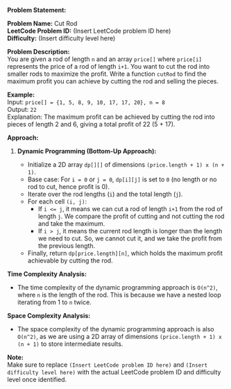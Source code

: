 **Problem Statement:**

**Problem Name:** Cut Rod  
**LeetCode Problem ID:** (Insert LeetCode problem ID here)  
**Difficulty:** (Insert difficulty level here)  

**Problem Description:**  
You are given a rod of length `n` and an array `price[]` where `price[i]` represents the price of a rod of length `i+1`. You want to cut the rod into smaller rods to maximize the profit. Write a function `cutRod` to find the maximum profit you can achieve by cutting the rod and selling the pieces.

**Example:**  
Input: `price[] = {1, 5, 8, 9, 10, 17, 17, 20}, n = 8`  
Output: `22`  
Explanation: The maximum profit can be achieved by cutting the rod into pieces of length 2 and 6, giving a total profit of 22 (5 + 17).

**Approach:**

1. **Dynamic Programming (Bottom-Up Approach):**  

   - Initialize a 2D array `dp[][]` of dimensions `(price.length + 1) x (n + 1)`.
   - Base case: For `i = 0` or `j = 0`, `dp[i][j]` is set to `0` (no length or no rod to cut, hence profit is 0).
   - Iterate over the rod lengths (`i`) and the total length (`j`).
   - For each cell `(i, j)`:
     - If `i <= j`, it means we can cut a rod of length `i+1` from the rod of length `j`. We compare the profit of cutting and not cutting the rod and take the maximum.
     - If `i > j`, it means the current rod length is longer than the length we need to cut. So, we cannot cut it, and we take the profit from the previous length.
   - Finally, return `dp[price.length][n]`, which holds the maximum profit achievable by cutting the rod.

**Time Complexity Analysis:**

- The time complexity of the dynamic programming approach is `O(n^2)`, where `n` is the length of the rod. This is because we have a nested loop iterating from 1 to `n` twice.

**Space Complexity Analysis:**

- The space complexity of the dynamic programming approach is also `O(n^2)`, as we are using a 2D array of dimensions `(price.length + 1) x (n + 1)` to store intermediate results.

**Note:**  
Make sure to replace `(Insert LeetCode problem ID here)` and `(Insert difficulty level here)` with the actual LeetCode problem ID and difficulty level once identified.
